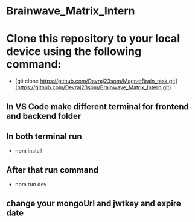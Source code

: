 # Brainwave_Matrix_Intern
# Clone this repository to your local device using the following command:
* [git clone https://github.com/Devraj23som/MagnetBrain_task.git](https://github.com/Devraj23som/Brainwave_Matrix_Intern.git)

## In VS Code make different terminal for frontend and backend folder
## In both terminal run 
* npm install
## After that run command
* npm run dev

## change your mongoUrl and jwtkey and expire date 
